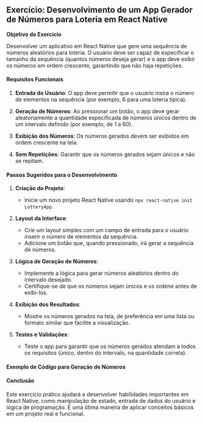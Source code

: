 ## Exercício: Desenvolvimento de um App Gerador de Números para Loteria em React Native

**Objetivo do Exercício**

Desenvolver um aplicativo em React Native que gere uma sequência de números aleatórios para loteria. O usuário deve ser capaz de especificar o tamanho da sequência (quantos números deseja gerar) e o app deve exibir os números em ordem crescente, garantindo que não haja repetições.

#### Requisitos Funcionais

1. **Entrada do Usuário**: O app deve permitir que o usuário insira o número de elementos na sequência (por exemplo, 6 para uma loteria típica).

2. **Geração de Números**: Ao pressionar um botão, o app deve gerar aleatoriamente a quantidade especificada de números únicos dentro de um intervalo definido (por exemplo, de 1 a 60).

3. **Exibição dos Números**: Os números gerados devem ser exibidos em ordem crescente na tela.

4. **Sem Repetições**: Garantir que os números gerados sejam únicos e não se repitam.

#### Passos Sugeridos para o Desenvolvimento

1. **Criação do Projeto**:
   - Inicie um novo projeto React Native usando `npx react-native init LotteryApp`.

2. **Layout da Interface**:
   - Crie um layout simples com um campo de entrada para o usuário inserir o número de elementos da sequência.
   - Adicione um botão que, quando pressionado, irá gerar a sequência de números.

3. **Lógica de Geração de Números**:
   - Implemente a lógica para gerar números aleatórios dentro do intervalo desejado.
   - Certifique-se de que os números sejam únicos e os ordene antes de exibi-los.

4. **Exibição dos Resultados**:
   - Mostre os números gerados na tela, de preferência em uma lista ou formato similar que facilite a visualização.

5. **Testes e Validações**:
   - Teste o app para garantir que os números gerados atendam a todos os requisitos (único, dentro do intervalo, na quantidade correta).

#### Exemplo de Código para Geração de Números

#### Conclusão

Este exercício prático ajudará a desenvolver habilidades importantes em React Native, como manipulação de estado, entrada de dados do usuário e lógica de programação. É uma ótima maneira de aplicar conceitos básicos em um projeto real e funcional.